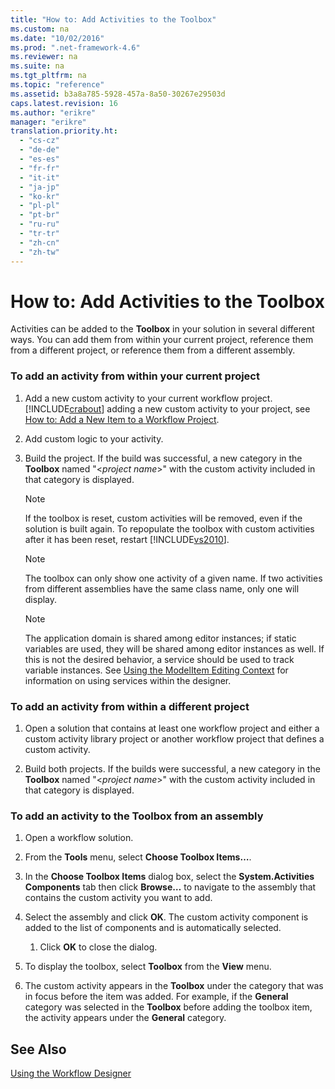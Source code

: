 ```yaml
---
title: "How to: Add Activities to the Toolbox"
ms.custom: na
ms.date: "10/02/2016"
ms.prod: ".net-framework-4.6"
ms.reviewer: na
ms.suite: na
ms.tgt_pltfrm: na
ms.topic: "reference"
ms.assetid: b3a8a785-5928-457a-8a50-30267e29503d
caps.latest.revision: 16
ms.author: "erikre"
manager: "erikre"
translation.priority.ht: 
  - "cs-cz"
  - "de-de"
  - "es-es"
  - "fr-fr"
  - "it-it"
  - "ja-jp"
  - "ko-kr"
  - "pl-pl"
  - "pt-br"
  - "ru-ru"
  - "tr-tr"
  - "zh-cn"
  - "zh-tw"
---
```

# How to: Add Activities to the Toolbox
Activities can be added to the **Toolbox** in your solution in several different ways. You can add them from within your current project, reference them from a different project, or reference them from a different assembly.  
  
### To add an activity from within your current project  
  
1.  Add a new custom activity to your current workflow project. [!INCLUDE[crabout](../codequality/includes/crabout_md.md)] adding a new custom activity to your project, see [How to: Add a New Item to a Workflow Project](../workflowdesigner/how-to--add-a-new-item-to-a-workflow-project.md).  
  
2.  Add custom logic to your activity.  
  
3.  Build the project. If the build was successful, a new category in the **Toolbox** named "\<*project name*>" with the custom activity included in that category is displayed.  
  
    > [!NOTE]
    >  If the toolbox is reset, custom activities will be removed, even if the solution is built again. To repopulate the toolbox with custom activities after it has been reset, restart [!INCLUDE[vs2010](../codequality/includes/vs2010_md.md)].  
  
    > [!NOTE]
    >  The toolbox can only show one activity of a given name. If two activities from different assemblies have the same class name, only one will display.  
  
    > [!NOTE]
    >  The application domain is shared among editor instances; if static variables are used, they will be shared among editor instances as well. If this is not the desired behavior, a service should be used to track variable instances. See [Using the ModelItem Editing Context](../Topic/Using%20the%20ModelItem%20Editing%20Context.md) for information on using services within the designer.  
  
### To add an activity from within a different project  
  
1.  Open a solution that contains at least one workflow project and either a custom activity library project or another workflow project that defines a custom activity.  
  
2.  Build both projects. If the builds were successful, a new category in the **Toolbox** named "\<*project name*>" with the custom activity included in that category is displayed.  
  
### To add an activity to the Toolbox from an assembly  
  
1.  Open a workflow solution.  
  
2.  From the **Tools** menu, select **Choose Toolbox Items…**.  
  
3.  In the **Choose Toolbox Items** dialog box, select the **System.Activities Components** tab then click **Browse…** to navigate to the assembly that contains the custom activity you want to add.  
  
4.  Select the assembly and click **OK**. The custom activity component is added to the list of components and is automatically selected.  
  
    1.  Click **OK** to close the dialog.  
  
5.  To display the toolbox, select **Toolbox** from the **View** menu.  
  
6.  The custom activity appears in the **Toolbox** under the category that was in focus before the item was added. For example, if the **General** category was selected in the **Toolbox** before adding the toolbox item, the activity appears under the **General** category.  
  
## See Also  
 [Using the Workflow Designer](../workflowdesigner/using-the-workflow-designer.md)